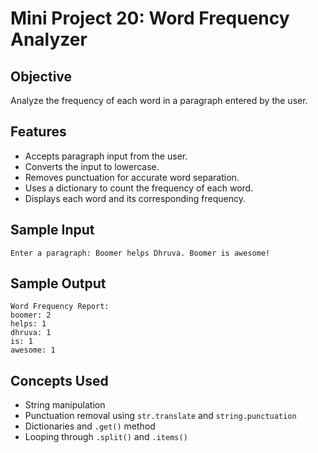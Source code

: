 # Mini Project 20: Word Frequency Analyzer

## Objective
Analyze the frequency of each word in a paragraph entered by the user.

## Features
- Accepts paragraph input from the user.
- Converts the input to lowercase.
- Removes punctuation for accurate word separation.
- Uses a dictionary to count the frequency of each word.
- Displays each word and its corresponding frequency.

## Sample Input
```
Enter a paragraph: Boomer helps Dhruva. Boomer is awesome!
```

## Sample Output
```
Word Frequency Report:
boomer: 2
helps: 1
dhruva: 1
is: 1
awesome: 1
```

## Concepts Used
- String manipulation
- Punctuation removal using `str.translate` and `string.punctuation`
- Dictionaries and `.get()` method
- Looping through `.split()` and `.items()`
